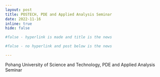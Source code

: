 ```yaml
---
layout: post
title: POSTECH, PDE and Applied Analysis Seminar
date: 2022-11-16
inline: true
hide: false

#false - hyperlink is made and title is the news

#false - no hyperlink and post below is the news

---
```

Pohang University of Science and Technology, PDE and Applied Analysis Seminar
<!-- cmd + / : comments the whole line-->

<!--- (# https://alshedivat.github.io/al-folio/blog/2015/math/)
--->
